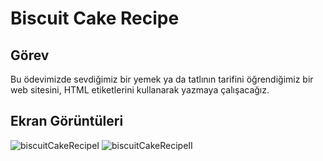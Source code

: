 # Biscuit Cake Recipe

## Görev

Bu ödevimizde sevdiğimiz bir yemek ya da tatlının tarifini öğrendiğimiz bir web sitesini, HTML etiketlerini kullanarak yazmaya çalışacağız.

## Ekran Görüntüleri

![biscuitCakeRecipeI](https://github.com/yusufcandmrz/html-tasks/assets/93606208/b7fff3a9-e703-4feb-9134-65a3a677cc3b)
![biscuitCakeRecipeII](https://github.com/yusufcandmrz/html-tasks/assets/93606208/57054221-1d38-42e0-818c-f75587e171ac)
